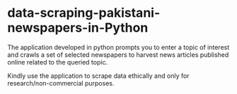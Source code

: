 # data-scraping-pakistani-newspapers-in-Python
The application developed in python prompts you to enter a topic of interest and crawls a set of selected newspapers to harvest news articles published online related to the queried topic. 

Kindly use the application to scrape data ethically and only for research/non-commercial purposes. 
